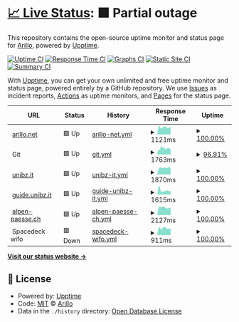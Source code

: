 # [📈 Live Status](https://arillo.github.io/upptime): <!--live status--> **🟧 Partial outage**

This repository contains the open-source uptime monitor and status page for [Arillo](https://arillo.net), powered by [Upptime](https://github.com/upptime/upptime).

[![Uptime CI](https://github.com/arillo/upptime/workflows/Uptime%20CI/badge.svg)](https://github.com/arillo/upptime/actions?query=workflow%3A%22Uptime+CI%22)
[![Response Time CI](https://github.com/arillo/upptime/workflows/Response%20Time%20CI/badge.svg)](https://github.com/arillo/upptime/actions?query=workflow%3A%22Response+Time+CI%22)
[![Graphs CI](https://github.com/arillo/upptime/workflows/Graphs%20CI/badge.svg)](https://github.com/arillo/upptime/actions?query=workflow%3A%22Graphs+CI%22)
[![Static Site CI](https://github.com/arillo/upptime/workflows/Static%20Site%20CI/badge.svg)](https://github.com/arillo/upptime/actions?query=workflow%3A%22Static+Site+CI%22)
[![Summary CI](https://github.com/arillo/upptime/workflows/Summary%20CI/badge.svg)](https://github.com/arillo/upptime/actions?query=workflow%3A%22Summary+CI%22)

With [Upptime](https://upptime.js.org), you can get your own unlimited and free uptime monitor and status page, powered entirely by a GitHub repository. We use [Issues](https://github.com/arillo/upptime/issues) as incident reports, [Actions](https://github.com/arillo/upptime/actions) as uptime monitors, and [Pages](https://arillo.github.io/upptime) for the status page.

<!--start: status pages-->
<!-- This summary is generated by Upptime (https://github.com/upptime/upptime) -->
<!-- Do not edit this manually, your changes will be overwritten -->
<!-- prettier-ignore -->
| URL | Status | History | Response Time | Uptime |
| --- | ------ | ------- | ------------- | ------ |
| <img alt="" src="https://icons.duckduckgo.com/ip3/www.arillo.net.ico" height="13"> [arillo.net](https://www.arillo.net) | 🟩 Up | [arillo-net.yml](https://github.com/arillo/upptime/commits/HEAD/history/arillo-net.yml) | <details><summary><img alt="Response time graph" src="./graphs/arillo-net/response-time-week.png" height="20"> 1121ms</summary><br><a href="https://uptime.arillo.de/history/arillo-net"><img alt="Response time 1090" src="https://img.shields.io/endpoint?url=https%3A%2F%2Fraw.githubusercontent.com%2Farillo%2Fupptime%2FHEAD%2Fapi%2Farillo-net%2Fresponse-time.json"></a><br><a href="https://uptime.arillo.de/history/arillo-net"><img alt="24-hour response time 1183" src="https://img.shields.io/endpoint?url=https%3A%2F%2Fraw.githubusercontent.com%2Farillo%2Fupptime%2FHEAD%2Fapi%2Farillo-net%2Fresponse-time-day.json"></a><br><a href="https://uptime.arillo.de/history/arillo-net"><img alt="7-day response time 1121" src="https://img.shields.io/endpoint?url=https%3A%2F%2Fraw.githubusercontent.com%2Farillo%2Fupptime%2FHEAD%2Fapi%2Farillo-net%2Fresponse-time-week.json"></a><br><a href="https://uptime.arillo.de/history/arillo-net"><img alt="30-day response time 1001" src="https://img.shields.io/endpoint?url=https%3A%2F%2Fraw.githubusercontent.com%2Farillo%2Fupptime%2FHEAD%2Fapi%2Farillo-net%2Fresponse-time-month.json"></a><br><a href="https://uptime.arillo.de/history/arillo-net"><img alt="1-year response time 1102" src="https://img.shields.io/endpoint?url=https%3A%2F%2Fraw.githubusercontent.com%2Farillo%2Fupptime%2FHEAD%2Fapi%2Farillo-net%2Fresponse-time-year.json"></a></details> | <details><summary><a href="https://uptime.arillo.de/history/arillo-net">100.00%</a></summary><a href="https://uptime.arillo.de/history/arillo-net"><img alt="All-time uptime 99.94%" src="https://img.shields.io/endpoint?url=https%3A%2F%2Fraw.githubusercontent.com%2Farillo%2Fupptime%2FHEAD%2Fapi%2Farillo-net%2Fuptime.json"></a><br><a href="https://uptime.arillo.de/history/arillo-net"><img alt="24-hour uptime 100.00%" src="https://img.shields.io/endpoint?url=https%3A%2F%2Fraw.githubusercontent.com%2Farillo%2Fupptime%2FHEAD%2Fapi%2Farillo-net%2Fuptime-day.json"></a><br><a href="https://uptime.arillo.de/history/arillo-net"><img alt="7-day uptime 100.00%" src="https://img.shields.io/endpoint?url=https%3A%2F%2Fraw.githubusercontent.com%2Farillo%2Fupptime%2FHEAD%2Fapi%2Farillo-net%2Fuptime-week.json"></a><br><a href="https://uptime.arillo.de/history/arillo-net"><img alt="30-day uptime 100.00%" src="https://img.shields.io/endpoint?url=https%3A%2F%2Fraw.githubusercontent.com%2Farillo%2Fupptime%2FHEAD%2Fapi%2Farillo-net%2Fuptime-month.json"></a><br><a href="https://uptime.arillo.de/history/arillo-net"><img alt="1-year uptime 99.94%" src="https://img.shields.io/endpoint?url=https%3A%2F%2Fraw.githubusercontent.com%2Farillo%2Fupptime%2FHEAD%2Fapi%2Farillo-net%2Fuptime-year.json"></a></details>
| <img alt="" src="https://icons.duckduckgo.com/ip3/null.ico" height="13"> Git | 🟩 Up | [git.yml](https://github.com/arillo/upptime/commits/HEAD/history/git.yml) | <details><summary><img alt="Response time graph" src="./graphs/git/response-time-week.png" height="20"> 1763ms</summary><br><a href="https://uptime.arillo.de/history/git"><img alt="Response time 1569" src="https://img.shields.io/endpoint?url=https%3A%2F%2Fraw.githubusercontent.com%2Farillo%2Fupptime%2FHEAD%2Fapi%2Fgit%2Fresponse-time.json"></a><br><a href="https://uptime.arillo.de/history/git"><img alt="24-hour response time 1287" src="https://img.shields.io/endpoint?url=https%3A%2F%2Fraw.githubusercontent.com%2Farillo%2Fupptime%2FHEAD%2Fapi%2Fgit%2Fresponse-time-day.json"></a><br><a href="https://uptime.arillo.de/history/git"><img alt="7-day response time 1763" src="https://img.shields.io/endpoint?url=https%3A%2F%2Fraw.githubusercontent.com%2Farillo%2Fupptime%2FHEAD%2Fapi%2Fgit%2Fresponse-time-week.json"></a><br><a href="https://uptime.arillo.de/history/git"><img alt="30-day response time 1559" src="https://img.shields.io/endpoint?url=https%3A%2F%2Fraw.githubusercontent.com%2Farillo%2Fupptime%2FHEAD%2Fapi%2Fgit%2Fresponse-time-month.json"></a><br><a href="https://uptime.arillo.de/history/git"><img alt="1-year response time 1562" src="https://img.shields.io/endpoint?url=https%3A%2F%2Fraw.githubusercontent.com%2Farillo%2Fupptime%2FHEAD%2Fapi%2Fgit%2Fresponse-time-year.json"></a></details> | <details><summary><a href="https://uptime.arillo.de/history/git">96.91%</a></summary><a href="https://uptime.arillo.de/history/git"><img alt="All-time uptime 94.50%" src="https://img.shields.io/endpoint?url=https%3A%2F%2Fraw.githubusercontent.com%2Farillo%2Fupptime%2FHEAD%2Fapi%2Fgit%2Fuptime.json"></a><br><a href="https://uptime.arillo.de/history/git"><img alt="24-hour uptime 100.00%" src="https://img.shields.io/endpoint?url=https%3A%2F%2Fraw.githubusercontent.com%2Farillo%2Fupptime%2FHEAD%2Fapi%2Fgit%2Fuptime-day.json"></a><br><a href="https://uptime.arillo.de/history/git"><img alt="7-day uptime 96.91%" src="https://img.shields.io/endpoint?url=https%3A%2F%2Fraw.githubusercontent.com%2Farillo%2Fupptime%2FHEAD%2Fapi%2Fgit%2Fuptime-week.json"></a><br><a href="https://uptime.arillo.de/history/git"><img alt="30-day uptime 99.22%" src="https://img.shields.io/endpoint?url=https%3A%2F%2Fraw.githubusercontent.com%2Farillo%2Fupptime%2FHEAD%2Fapi%2Fgit%2Fuptime-month.json"></a><br><a href="https://uptime.arillo.de/history/git"><img alt="1-year uptime 91.70%" src="https://img.shields.io/endpoint?url=https%3A%2F%2Fraw.githubusercontent.com%2Farillo%2Fupptime%2FHEAD%2Fapi%2Fgit%2Fuptime-year.json"></a></details>
| <img alt="" src="https://icons.duckduckgo.com/ip3/www.unibz.it.ico" height="13"> [unibz.it](https://www.unibz.it/health/check) | 🟩 Up | [unibz-it.yml](https://github.com/arillo/upptime/commits/HEAD/history/unibz-it.yml) | <details><summary><img alt="Response time graph" src="./graphs/unibz-it/response-time-week.png" height="20"> 1870ms</summary><br><a href="https://uptime.arillo.de/history/unibz-it"><img alt="Response time 1878" src="https://img.shields.io/endpoint?url=https%3A%2F%2Fraw.githubusercontent.com%2Farillo%2Fupptime%2FHEAD%2Fapi%2Funibz-it%2Fresponse-time.json"></a><br><a href="https://uptime.arillo.de/history/unibz-it"><img alt="24-hour response time 1678" src="https://img.shields.io/endpoint?url=https%3A%2F%2Fraw.githubusercontent.com%2Farillo%2Fupptime%2FHEAD%2Fapi%2Funibz-it%2Fresponse-time-day.json"></a><br><a href="https://uptime.arillo.de/history/unibz-it"><img alt="7-day response time 1870" src="https://img.shields.io/endpoint?url=https%3A%2F%2Fraw.githubusercontent.com%2Farillo%2Fupptime%2FHEAD%2Fapi%2Funibz-it%2Fresponse-time-week.json"></a><br><a href="https://uptime.arillo.de/history/unibz-it"><img alt="30-day response time 1914" src="https://img.shields.io/endpoint?url=https%3A%2F%2Fraw.githubusercontent.com%2Farillo%2Fupptime%2FHEAD%2Fapi%2Funibz-it%2Fresponse-time-month.json"></a><br><a href="https://uptime.arillo.de/history/unibz-it"><img alt="1-year response time 1769" src="https://img.shields.io/endpoint?url=https%3A%2F%2Fraw.githubusercontent.com%2Farillo%2Fupptime%2FHEAD%2Fapi%2Funibz-it%2Fresponse-time-year.json"></a></details> | <details><summary><a href="https://uptime.arillo.de/history/unibz-it">100.00%</a></summary><a href="https://uptime.arillo.de/history/unibz-it"><img alt="All-time uptime 99.98%" src="https://img.shields.io/endpoint?url=https%3A%2F%2Fraw.githubusercontent.com%2Farillo%2Fupptime%2FHEAD%2Fapi%2Funibz-it%2Fuptime.json"></a><br><a href="https://uptime.arillo.de/history/unibz-it"><img alt="24-hour uptime 100.00%" src="https://img.shields.io/endpoint?url=https%3A%2F%2Fraw.githubusercontent.com%2Farillo%2Fupptime%2FHEAD%2Fapi%2Funibz-it%2Fuptime-day.json"></a><br><a href="https://uptime.arillo.de/history/unibz-it"><img alt="7-day uptime 100.00%" src="https://img.shields.io/endpoint?url=https%3A%2F%2Fraw.githubusercontent.com%2Farillo%2Fupptime%2FHEAD%2Fapi%2Funibz-it%2Fuptime-week.json"></a><br><a href="https://uptime.arillo.de/history/unibz-it"><img alt="30-day uptime 100.00%" src="https://img.shields.io/endpoint?url=https%3A%2F%2Fraw.githubusercontent.com%2Farillo%2Fupptime%2FHEAD%2Fapi%2Funibz-it%2Fuptime-month.json"></a><br><a href="https://uptime.arillo.de/history/unibz-it"><img alt="1-year uptime 99.96%" src="https://img.shields.io/endpoint?url=https%3A%2F%2Fraw.githubusercontent.com%2Farillo%2Fupptime%2FHEAD%2Fapi%2Funibz-it%2Fuptime-year.json"></a></details>
| <img alt="" src="https://icons.duckduckgo.com/ip3/guide.unibz.it.ico" height="13"> [guide.unibz.it](https://guide.unibz.it/health/check) | 🟩 Up | [guide-unibz-it.yml](https://github.com/arillo/upptime/commits/HEAD/history/guide-unibz-it.yml) | <details><summary><img alt="Response time graph" src="./graphs/guide-unibz-it/response-time-week.png" height="20"> 1615ms</summary><br><a href="https://uptime.arillo.de/history/guide-unibz-it"><img alt="Response time 1590" src="https://img.shields.io/endpoint?url=https%3A%2F%2Fraw.githubusercontent.com%2Farillo%2Fupptime%2FHEAD%2Fapi%2Fguide-unibz-it%2Fresponse-time.json"></a><br><a href="https://uptime.arillo.de/history/guide-unibz-it"><img alt="24-hour response time 1381" src="https://img.shields.io/endpoint?url=https%3A%2F%2Fraw.githubusercontent.com%2Farillo%2Fupptime%2FHEAD%2Fapi%2Fguide-unibz-it%2Fresponse-time-day.json"></a><br><a href="https://uptime.arillo.de/history/guide-unibz-it"><img alt="7-day response time 1615" src="https://img.shields.io/endpoint?url=https%3A%2F%2Fraw.githubusercontent.com%2Farillo%2Fupptime%2FHEAD%2Fapi%2Fguide-unibz-it%2Fresponse-time-week.json"></a><br><a href="https://uptime.arillo.de/history/guide-unibz-it"><img alt="30-day response time 1681" src="https://img.shields.io/endpoint?url=https%3A%2F%2Fraw.githubusercontent.com%2Farillo%2Fupptime%2FHEAD%2Fapi%2Fguide-unibz-it%2Fresponse-time-month.json"></a><br><a href="https://uptime.arillo.de/history/guide-unibz-it"><img alt="1-year response time 1574" src="https://img.shields.io/endpoint?url=https%3A%2F%2Fraw.githubusercontent.com%2Farillo%2Fupptime%2FHEAD%2Fapi%2Fguide-unibz-it%2Fresponse-time-year.json"></a></details> | <details><summary><a href="https://uptime.arillo.de/history/guide-unibz-it">100.00%</a></summary><a href="https://uptime.arillo.de/history/guide-unibz-it"><img alt="All-time uptime 99.98%" src="https://img.shields.io/endpoint?url=https%3A%2F%2Fraw.githubusercontent.com%2Farillo%2Fupptime%2FHEAD%2Fapi%2Fguide-unibz-it%2Fuptime.json"></a><br><a href="https://uptime.arillo.de/history/guide-unibz-it"><img alt="24-hour uptime 100.00%" src="https://img.shields.io/endpoint?url=https%3A%2F%2Fraw.githubusercontent.com%2Farillo%2Fupptime%2FHEAD%2Fapi%2Fguide-unibz-it%2Fuptime-day.json"></a><br><a href="https://uptime.arillo.de/history/guide-unibz-it"><img alt="7-day uptime 100.00%" src="https://img.shields.io/endpoint?url=https%3A%2F%2Fraw.githubusercontent.com%2Farillo%2Fupptime%2FHEAD%2Fapi%2Fguide-unibz-it%2Fuptime-week.json"></a><br><a href="https://uptime.arillo.de/history/guide-unibz-it"><img alt="30-day uptime 100.00%" src="https://img.shields.io/endpoint?url=https%3A%2F%2Fraw.githubusercontent.com%2Farillo%2Fupptime%2FHEAD%2Fapi%2Fguide-unibz-it%2Fuptime-month.json"></a><br><a href="https://uptime.arillo.de/history/guide-unibz-it"><img alt="1-year uptime 99.96%" src="https://img.shields.io/endpoint?url=https%3A%2F%2Fraw.githubusercontent.com%2Farillo%2Fupptime%2FHEAD%2Fapi%2Fguide-unibz-it%2Fuptime-year.json"></a></details>
| <img alt="" src="https://icons.duckduckgo.com/ip3/alpen-paesse.ch.ico" height="13"> [alpen-paesse.ch](https://alpen-paesse.ch/) | 🟩 Up | [alpen-paesse-ch.yml](https://github.com/arillo/upptime/commits/HEAD/history/alpen-paesse-ch.yml) | <details><summary><img alt="Response time graph" src="./graphs/alpen-paesse-ch/response-time-week.png" height="20"> 2127ms</summary><br><a href="https://uptime.arillo.de/history/alpen-paesse-ch"><img alt="Response time 1561" src="https://img.shields.io/endpoint?url=https%3A%2F%2Fraw.githubusercontent.com%2Farillo%2Fupptime%2FHEAD%2Fapi%2Falpen-paesse-ch%2Fresponse-time.json"></a><br><a href="https://uptime.arillo.de/history/alpen-paesse-ch"><img alt="24-hour response time 2076" src="https://img.shields.io/endpoint?url=https%3A%2F%2Fraw.githubusercontent.com%2Farillo%2Fupptime%2FHEAD%2Fapi%2Falpen-paesse-ch%2Fresponse-time-day.json"></a><br><a href="https://uptime.arillo.de/history/alpen-paesse-ch"><img alt="7-day response time 2127" src="https://img.shields.io/endpoint?url=https%3A%2F%2Fraw.githubusercontent.com%2Farillo%2Fupptime%2FHEAD%2Fapi%2Falpen-paesse-ch%2Fresponse-time-week.json"></a><br><a href="https://uptime.arillo.de/history/alpen-paesse-ch"><img alt="30-day response time 2050" src="https://img.shields.io/endpoint?url=https%3A%2F%2Fraw.githubusercontent.com%2Farillo%2Fupptime%2FHEAD%2Fapi%2Falpen-paesse-ch%2Fresponse-time-month.json"></a><br><a href="https://uptime.arillo.de/history/alpen-paesse-ch"><img alt="1-year response time 1752" src="https://img.shields.io/endpoint?url=https%3A%2F%2Fraw.githubusercontent.com%2Farillo%2Fupptime%2FHEAD%2Fapi%2Falpen-paesse-ch%2Fresponse-time-year.json"></a></details> | <details><summary><a href="https://uptime.arillo.de/history/alpen-paesse-ch">100.00%</a></summary><a href="https://uptime.arillo.de/history/alpen-paesse-ch"><img alt="All-time uptime 99.93%" src="https://img.shields.io/endpoint?url=https%3A%2F%2Fraw.githubusercontent.com%2Farillo%2Fupptime%2FHEAD%2Fapi%2Falpen-paesse-ch%2Fuptime.json"></a><br><a href="https://uptime.arillo.de/history/alpen-paesse-ch"><img alt="24-hour uptime 100.00%" src="https://img.shields.io/endpoint?url=https%3A%2F%2Fraw.githubusercontent.com%2Farillo%2Fupptime%2FHEAD%2Fapi%2Falpen-paesse-ch%2Fuptime-day.json"></a><br><a href="https://uptime.arillo.de/history/alpen-paesse-ch"><img alt="7-day uptime 100.00%" src="https://img.shields.io/endpoint?url=https%3A%2F%2Fraw.githubusercontent.com%2Farillo%2Fupptime%2FHEAD%2Fapi%2Falpen-paesse-ch%2Fuptime-week.json"></a><br><a href="https://uptime.arillo.de/history/alpen-paesse-ch"><img alt="30-day uptime 100.00%" src="https://img.shields.io/endpoint?url=https%3A%2F%2Fraw.githubusercontent.com%2Farillo%2Fupptime%2FHEAD%2Fapi%2Falpen-paesse-ch%2Fuptime-month.json"></a><br><a href="https://uptime.arillo.de/history/alpen-paesse-ch"><img alt="1-year uptime 99.92%" src="https://img.shields.io/endpoint?url=https%3A%2F%2Fraw.githubusercontent.com%2Farillo%2Fupptime%2FHEAD%2Fapi%2Falpen-paesse-ch%2Fuptime-year.json"></a></details>
| <img alt="" src="https://icons.duckduckgo.com/ip3/null.ico" height="13"> Spacedeck wifo | 🟥 Down | [spacedeck-wifo.yml](https://github.com/arillo/upptime/commits/HEAD/history/spacedeck-wifo.yml) | <details><summary><img alt="Response time graph" src="./graphs/spacedeck-wifo/response-time-week.png" height="20"> 911ms</summary><br><a href="https://uptime.arillo.de/history/spacedeck-wifo"><img alt="Response time 867" src="https://img.shields.io/endpoint?url=https%3A%2F%2Fraw.githubusercontent.com%2Farillo%2Fupptime%2FHEAD%2Fapi%2Fspacedeck-wifo%2Fresponse-time.json"></a><br><a href="https://uptime.arillo.de/history/spacedeck-wifo"><img alt="24-hour response time 873" src="https://img.shields.io/endpoint?url=https%3A%2F%2Fraw.githubusercontent.com%2Farillo%2Fupptime%2FHEAD%2Fapi%2Fspacedeck-wifo%2Fresponse-time-day.json"></a><br><a href="https://uptime.arillo.de/history/spacedeck-wifo"><img alt="7-day response time 911" src="https://img.shields.io/endpoint?url=https%3A%2F%2Fraw.githubusercontent.com%2Farillo%2Fupptime%2FHEAD%2Fapi%2Fspacedeck-wifo%2Fresponse-time-week.json"></a><br><a href="https://uptime.arillo.de/history/spacedeck-wifo"><img alt="30-day response time 831" src="https://img.shields.io/endpoint?url=https%3A%2F%2Fraw.githubusercontent.com%2Farillo%2Fupptime%2FHEAD%2Fapi%2Fspacedeck-wifo%2Fresponse-time-month.json"></a><br><a href="https://uptime.arillo.de/history/spacedeck-wifo"><img alt="1-year response time 857" src="https://img.shields.io/endpoint?url=https%3A%2F%2Fraw.githubusercontent.com%2Farillo%2Fupptime%2FHEAD%2Fapi%2Fspacedeck-wifo%2Fresponse-time-year.json"></a></details> | <details><summary><a href="https://uptime.arillo.de/history/spacedeck-wifo">100.00%</a></summary><a href="https://uptime.arillo.de/history/spacedeck-wifo"><img alt="All-time uptime 99.98%" src="https://img.shields.io/endpoint?url=https%3A%2F%2Fraw.githubusercontent.com%2Farillo%2Fupptime%2FHEAD%2Fapi%2Fspacedeck-wifo%2Fuptime.json"></a><br><a href="https://uptime.arillo.de/history/spacedeck-wifo"><img alt="24-hour uptime 99.98%" src="https://img.shields.io/endpoint?url=https%3A%2F%2Fraw.githubusercontent.com%2Farillo%2Fupptime%2FHEAD%2Fapi%2Fspacedeck-wifo%2Fuptime-day.json"></a><br><a href="https://uptime.arillo.de/history/spacedeck-wifo"><img alt="7-day uptime 100.00%" src="https://img.shields.io/endpoint?url=https%3A%2F%2Fraw.githubusercontent.com%2Farillo%2Fupptime%2FHEAD%2Fapi%2Fspacedeck-wifo%2Fuptime-week.json"></a><br><a href="https://uptime.arillo.de/history/spacedeck-wifo"><img alt="30-day uptime 100.00%" src="https://img.shields.io/endpoint?url=https%3A%2F%2Fraw.githubusercontent.com%2Farillo%2Fupptime%2FHEAD%2Fapi%2Fspacedeck-wifo%2Fuptime-month.json"></a><br><a href="https://uptime.arillo.de/history/spacedeck-wifo"><img alt="1-year uptime 99.99%" src="https://img.shields.io/endpoint?url=https%3A%2F%2Fraw.githubusercontent.com%2Farillo%2Fupptime%2FHEAD%2Fapi%2Fspacedeck-wifo%2Fuptime-year.json"></a></details>

<!--end: status pages-->

[**Visit our status website →**](https://arillo.github.io/upptime)

## 📄 License

- Powered by: [Upptime](https://github.com/upptime/upptime)
- Code: [MIT](./LICENSE) © [Arillo](https://arillo.net)
- Data in the `./history` directory: [Open Database License](https://opendatacommons.org/licenses/odbl/1-0/)
